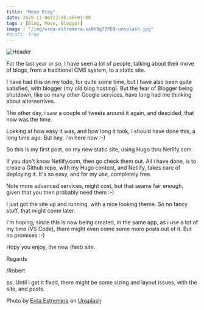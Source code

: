 ```yaml
---
title: "Move Blog"
date: 2020-11-06T12:56:48+01:00
tags : [Blog, Move, Blogger]
image : "/img/erda-estremera-sxNt9g77PE0-unsplash.jpg"
#draft: true
---
```

![Header](/img/erda-estremera-sxNt9g77PE0-unsplash.jpg)

For the last year or so, I have seen a lot of people, talking about their move of blogs, from a traditionel CMS system, to a static site.

I have had this on my todo, for quite some time, but I have also been quite satisfied, with blogger (my old blog hosting). But the fear of Blogger being shutdown, like so many other Google services, have long had me thinking about alternertives.

The other day, i saw a couple of tweets around it again, and descided, that now was the time. 

Lokking at how easy it was, and how long it took, I should have done this, a long time ago. But hey, i'm here now :-) 

So this is my first post, on my new static site, using Hugo thru Netlify.com

If you don't know Netlify.com, then go check them out. All i have done, is to creae a Github repo, with my Hugo content, and Netlify, takes care of deploying it. It's so easy, and for my use, completely free. 

Note more advanced services, might cost, but that seams fair enough, given that you then probably need them :-) 

I just got the site up and running, with a nice looking theme. So no fancy stuff, that might come later. 

I'm hoping, since this is now being created, in the same app, as i use a lot of my time (VS Code), there might even come some more posts out of it. But no promises :-) 

Hopy you enjoy, the new (fast) site. 

Regards

/Robert

ps. Until i get it fixed, there might be some sizing and layout issues, with the site, and posts. 




<span>Photo by <a href="https://unsplash.com/@erdaest?utm_source=unsplash&amp;utm_medium=referral&amp;utm_content=creditCopyText">Erda Estremera</a> on <a href="https://unsplash.com/s/photos/move?utm_source=unsplash&amp;utm_medium=referral&amp;utm_content=creditCopyText">Unsplash</a></span>